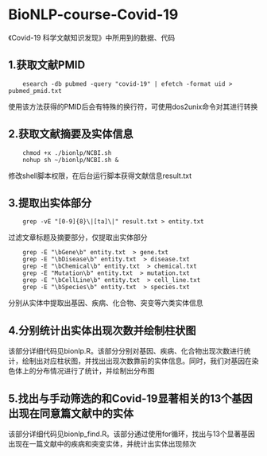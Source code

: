 # BioNLP-course-Covid-19
《Covid-19 科学文献知识发现》中所用到的数据、代码

## 1.获取文献PMID
        esearch -db pubmed -query "covid-19" | efetch -format uid > pubmed_pmid.txt
使用该方法获得的PMID后会有特殊的换行符，可使用dos2unix命令对其进行转换

## 2.获取文献摘要及实体信息
        chmod +x ./bionlp/NCBI.sh 
        nohup sh ~/bionlp/NCBI.sh &
修改shell脚本权限，在后台运行脚本获得文献信息result.txt

## 3.提取出实体部分
        grep -vE "[0-9]{8}\|[ta]\|" result.txt > entity.txt
过滤文章标题及摘要部分，仅提取出实体部分

        grep -E "\bGene\b" entity.txt  > gene.txt
        grep -E "\bDisease\b" entity.txt  > disease.txt
        grep -E "\bChemical\b" entity.txt  > chemical.txt
        grep -E "Mutation\b" entity.txt  > mutation.txt
        grep -E "\bCellLine\b" entity.txt  > cell_line.txt
        grep -E "\bSpecies\b" entity.txt  > species.txt
分别从实体中提取出基因、疾病、化合物、突变等六类实体信息

## 4.分别统计出实体出现次数并绘制柱状图
该部分详细代码见bionlp.R。该部分分别对基因、疾病、化合物出现次数进行统计，绘制出对应柱状图，并找出出现次数靠前的实体信息。同时，我们对基因在染色体上的分布情况进行了统计，并绘制出分布图

## 5.找出与手动筛选的和Covid-19显著相关的13个基因出现在同意篇文献中的实体
该部分详细代码见bionlp_find.R。该部分通过使用for循环，找出与13个显著基因出现在一篇文献中的疾病和突变实体，并统计出实体出现频次
